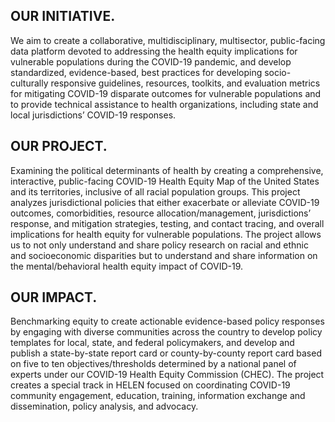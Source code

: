 ## OUR INITIATIVE.

We aim to create a collaborative, multidisciplinary, multisector, public-facing data platform devoted to addressing the health equity implications for vulnerable populations during the COVID-19 pandemic, and develop standardized, evidence-based, best practices for developing socio-culturally responsive guidelines, resources, toolkits, and evaluation metrics for mitigating COVID-19 disparate outcomes for vulnerable populations and to provide technical assistance to health organizations, including state and local jurisdictions’ COVID-19 responses.

## OUR PROJECT.

Examining the political determinants of health by creating a comprehensive, interactive, public-facing COVID-19 Health Equity Map of the United States and its territories, inclusive of all racial population groups. This project analyzes jurisdictional policies that either exacerbate or alleviate COVID-19 outcomes, comorbidities, resource allocation/management, jurisdictions’ response, and mitigation strategies, testing, and contact tracing, and overall implications for health equity for vulnerable populations. The project allows us to not only understand and share policy research on racial and ethnic and socioeconomic disparities but to understand and share information on the mental/behavioral health equity impact of COVID-19.

## OUR IMPACT.

Benchmarking equity to create actionable evidence-based policy responses by engaging with diverse communities across the country to develop policy templates for local, state, and federal policymakers, and develop and publish a state-by-state report card or county-by-county report card based on five to ten objectives/thresholds determined by a national panel of experts under our COVID-19 Health Equity Commission (CHEC). The project creates a special track in HELEN focused on coordinating COVID-19 community engagement, education, training, information exchange and dissemination, policy analysis, and advocacy.
